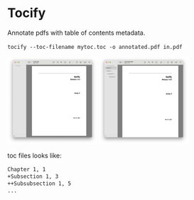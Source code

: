 # Tocify

Annotate pdfs with table of contents metadata.

`tocify --toc-filename mytoc.toc -o annotated.pdf in.pdf`

<p float="left">
    <img src="docs/source/imgs/1.png" alt="before" width="40%">
    <img src="docs/source/imgs/2.png" alt="after" width="40%">
</p>

toc files looks like:

    Chapter 1, 1
    +Subsection 1, 3
    ++Subsubsection 1, 5
    ...
